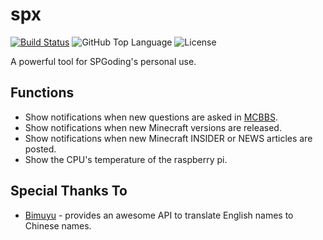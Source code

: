 # spx

[![Build Status](https://travis-ci.com/SPGoding/spx.svg?branch=master)](https://travis-ci.com/SPGoding/spx)
![GitHub Top Language](https://img.shields.io/github/languages/top/SPGoding/spx.svg)
![License](https://img.shields.io/github/license/SPGoding/spx.svg)

A powerful tool for SPGoding's personal use.

## Functions

- Show notifications when new questions are asked in [MCBBS](http://www.mcbbs.net).
- Show notifications when new Minecraft versions are released.
- Show notifications when new Minecraft INSIDER or NEWS articles are posted.
- Show the CPU's temperature of the raspberry pi.

## Special Thanks To

- [Bimuyu](https://www.bimuyu.com/name-translator/) - provides an awesome API to translate English names to Chinese names.